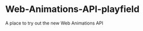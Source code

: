 Web-Animations-API-playfield
============================

A place to try out the new Web Animations API
